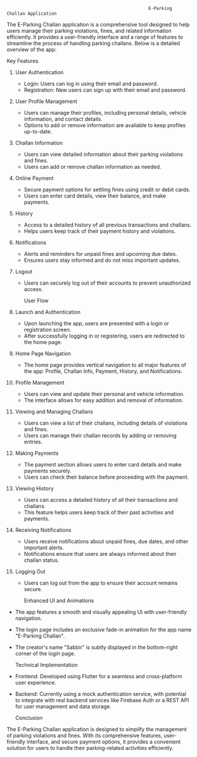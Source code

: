 
                                                          E-Parking Challan Application
                                                                              

The E-Parking Challan application is a comprehensive tool designed to help users manage their parking violations, fines, and related information efficiently. It provides a user-friendly interface and a range of features to streamline the process of handling parking challans. Below is a detailed overview of the app:

   Key Features

1. User Authentication
   - Login: Users can log in using their email and password.
   - Registration: New users can sign up with their email and password.

2. User Profile Management
   - Users can manage their profiles, including personal details, vehicle information, and contact details.
   - Options to add or remove information are available to keep profiles up-to-date.

3. Challan Information
   - Users can view detailed information about their parking violations and fines.
   - Users can add or remove challan information as needed.

4. Online Payment
   - Secure payment options for settling fines using credit or debit cards.
   - Users can enter card details, view their balance, and make payments.

5. History
   - Access to a detailed history of all previous transactions and challans.
   - Helps users keep track of their payment history and violations.

6. Notifications
   - Alerts and reminders for unpaid fines and upcoming due dates.
   - Ensures users stay informed and do not miss important updates.

7. Logout
   - Users can securely log out of their accounts to prevent unauthorized access.


      User Flow

1. Launch and Authentication
   - Upon launching the app, users are presented with a login or registration screen.
   - After successfully logging in or registering, users are redirected to the home page.

2. Home Page Navigation
   - The home page provides vertical navigation to all major features of the app: Profile, Challan Info, Payment, History, and Notifications.

3. Profile Management
   - Users can view and update their personal and vehicle information.
   - The interface allows for easy addition and removal of information.

4. Viewing and Managing Challans
   - Users can view a list of their challans, including details of violations and fines.
   - Users can manage their challan records by adding or removing entries.

5. Making Payments
   - The payment section allows users to enter card details and make payments securely.
   - Users can check their balance before proceeding with the payment.

6. Viewing History
   - Users can access a detailed history of all their transactions and challans.
   - This feature helps users keep track of their past activities and payments.

7. Receiving Notifications
   - Users receive notifications about unpaid fines, due dates, and other important alerts.
   - Notifications ensure that users are always informed about their challan status.

8. Logging Out
   - Users can log out from the app to ensure their account remains secure.



      Enhanced UI and Animations

- The app features a smooth and visually appealing UI with user-friendly navigation.
- The login page includes an exclusive fade-in animation for the app name "E-Parking Challan".
- The creator's name "Sabbir" is subtly displayed in the bottom-right corner of the login page.


     Technical Implementation

- Frontend: Developed using Flutter for a seamless and cross-platform user experience.
- Backend: Currently using a mock authentication service, with potential to integrate with real backend services like Firebase Auth or a REST API for user management and data storage.

     Conclusion

The E-Parking Challan application is designed to simplify the management of parking violations and fines. With its comprehensive features, user-friendly interface, and secure payment options, it provides a convenient solution for users to handle their parking-related activities efficiently.
